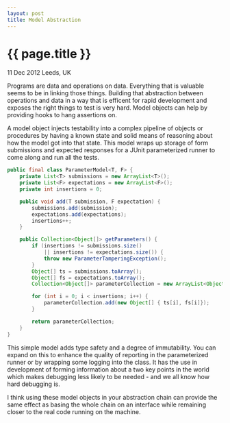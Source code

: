 ```yaml
---
layout: post
title: Model Abstraction
---
```


{{ page.title }}
================

<p class="meta">11 Dec 2012 Leeds, UK</p>

Programs are data and operations on data. Everything that is valuable seems to be in linking those things. Building that abstraction between operations and data in a way that is efficent for rapid development and exposes the right things to test is very hard. Model objects can help by providing hooks to hang assertions on. 

A model object injects testability into a complex pipeline of objects or procedures by having a known state and solid means of reasoning about how the model got into that state. This model wraps up storage of form submissions and expected responses for a JUnit parameterized runner to come along and run all the tests. 

```java
public final class ParameterModel<T, F> {
    private List<T> submissions = new ArrayList<T>();
    private List<F> expectations = new ArrayList<F>();
    private int insertions = 0;

    public void add(T submission, F expectation) {
        submissions.add(submission);
        expectations.add(expectations);
        insertions++;
    }

    public Collection<Object[]> getParameters() {
        if (insertions != submissions.size() 
            || insertions != expectations.size()) {
            throw new ParameterTamperingException();
        }
        Object[] ts = submissions.toArray();
        Object[] fs = expectations.toArray();
        Collection<Object[]> parameterCollection = new ArrayList<Object[]>();

        for (int i = 0; i < insertions; i++) {
            parameterCollection.add(new Object[] { ts[i], fs[i]});
        }

        return parameterCollection;
    }
}
```

This simple model adds type safety and a degree of immutability. You can expand on this to enhance the quality of reporting in the parameterized runner or by wrapping some logging into the class. It has the use in development of forming information about a two key points in the world which makes debugging less likely to be needed - and we all know how hard debugging is.

I think using these model objects in your abstraction chain can provide the same effect as basing the whole chain on an interface while remaining closer to the real code running on the machine.
